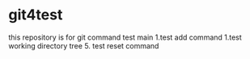 # git4test
this repository is for git command test main
1.test add command
1.test working directory tree
5. test reset command

